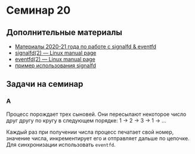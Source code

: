 # Семинар 20

## Дополнительные материалы

* [Материалы 2020-21 года по работе с signalfd & eventfd](https://github.com/blackav/hse-caos-2020/tree/master/20-poll)
* [signalfd(2) — Linux manual page](https://man7.org/linux/man-pages/man2/signalfd.2.html)
* [eventfd(2) — Linux manual page](https://man7.org/linux/man-pages/man2/eventfd.2.html)
* [пример использования signalfd](https://cpp.hotexamples.com/ru/examples/-/-/signalfd/cpp-signalfd-function-examples.html)

## Задачи на семинар


### A

Процесс порождает трех сыновей. Они пересылают некоторое число друг другу по кругу в следующем порядке:
1 -> 2 -> 3 -> 1 -> ...

Каждый раз при получении числа процесс печатает свой номер, значение числа,
инкрементирует его и отправляет дальше по цепочке.
Для синхронизации использовать `eventfd`.
